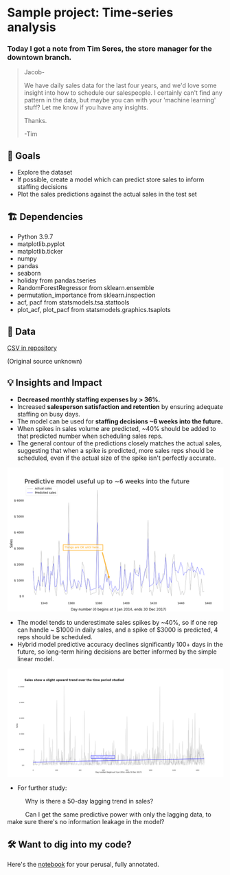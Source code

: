 # Sample project: Time-series analysis

### Today I got a note from Tim Seres, the store manager for the downtown branch.

> Jacob-
> 
> We have daily sales data for the last four years, and we'd love some insight into how to schedule our salespeople. I certainly can't find any pattern in the data, but maybe you can with your 'machine learning' stuff? Let me know if you have any insights.
> 
> Thanks.
> 
> -Tim

## 🎯 Goals
* Explore the dataset
* If possible, create a model which can predict store sales to inform staffing decisions
* Plot the sales predictions against the actual sales in the test set

## 🏗 Dependencies
* Python 3.9.7
* matplotlib.pyplot
* matplotlib.ticker
* numpy
* pandas
* seaborn
* holiday from pandas.tseries
* RandomForestRegressor from sklearn.ensemble
* permutation_importance from sklearn.inspection
* acf, pacf from statsmodels.tsa.stattools
* plot_acf, plot_pacf from statsmodels.graphics.tsaplots

## 📂 Data
[CSV in repository](https://github.com/JacobTews/simple_time_series/blob/6accaec676f46096145079196a7b48afc831506b/store_sales_small.csv)

(Original source unknown)

## 💡 Insights and Impact
* __Decreased monthly staffing expenses by > 36%.__
* Increased __salesperson satisfaction and retention__ by ensuring adequate staffing on busy days.
* The model can be used for __staffing decisions ~6 weeks into the future.__
* When spikes in sales volume are predicted, ~40% should be added to that predicted number when scheduling sales reps.
* The general contour of the predictions closely matches the actual sales, suggesting that when a spike is predicted, more sales reps should be scheduled, even if the actual size of the spike isn't perfectly accurate.

![sales predictions vs. actual sales](https://github.com/JacobTews/simple_time_series/blob/e0d999eae0e7575f11633bdd9c1b78f3f7a75d03/viz/best_model_preds.png?raw=true)

* The model tends to underestimate sales spikes by ~40%, so if one rep can handle ~ \$1000 in daily sales, and a spike of $3000 is predicted, 4 reps should be scheduled.
* Hybrid model predictive accuracy declines significantly 100+ days in the future, so long-term hiring decisions are better informed by the simple linear model.

![linear model shows trend](https://github.com/JacobTews/simple_time_series/blob/c450fc6369139b64110b64d498ff52d766b57b84/viz/linear_regression.png)

* For further study:

&emsp;&emsp;&emsp;Why is there a 50-day lagging trend in sales?

&emsp;&emsp;&emsp;Can I get the same predictive power with only the lagging data, to make sure there's no information leakage in the model?

## 🛠 Want to dig into my code?
Here's the [notebook](https://github.com/JacobTews/simple_time_series/blob/6accaec676f46096145079196a7b48afc831506b/time_series_analysis.ipynb) for your perusal, fully annotated.
